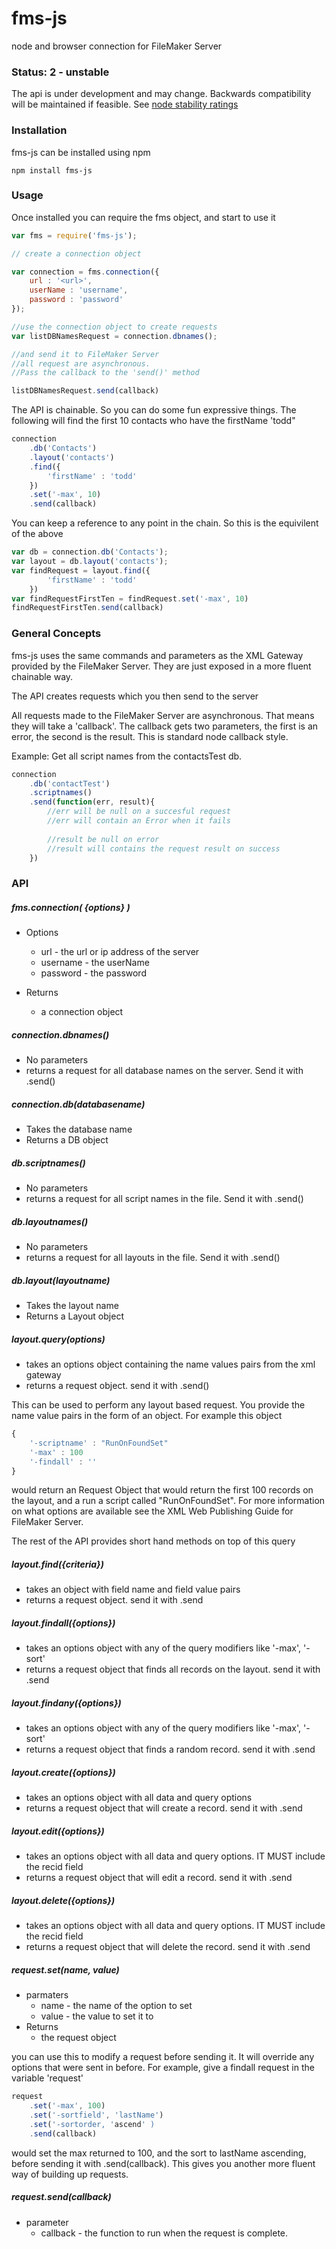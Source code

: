 # fms-js
node and browser connection for FileMaker Server

### Status: 2 - unstable
The api is under development and may change. Backwards compatibility will be maintained if feasible. See [node stability ratings](https://gist.github.com/isaacs/1776425)

### Installation
fms-js can be installed using npm 

`npm install fms-js`

### Usage
Once installed you can require the fms object, and start to use it

```javascript
var fms = require('fms-js');

// create a connection object

var connection = fms.connection({
	url : '<url>',
	userName : 'username',
	password : 'password'
});

//use the connection object to create requests
var listDBNamesRequest = connection.dbnames();

//and send it to FileMaker Server
//all request are asynchronous. 
//Pass the callback to the 'send()' method

listDBNamesRequest.send(callback)

```

The API is chainable. So you can do some fun expressive things.  The following will find the first 10 contacts who have the firstName 'todd"

```javascript
connection
	.db('Contacts')
	.layout('contacts')
	.find({
		'firstName' : 'todd'
	})
	.set('-max', 10)
	.send(callback)

```
You can keep a reference to any point in the chain. So this is the equivilent of the above

```javascript
var db = connection.db('Contacts');
var layout = db.layout('contacts');
var findRequest = layout.find({
		'firstName' : 'todd'
	})
var findRequestFirstTen = findRequest.set('-max', 10)
findRequestFirstTen.send(callback)
```

### General Concepts
fms-js uses the same commands and parameters as the XML Gateway provided by the FileMaker Server. They are just exposed in a more fluent chainable way.

The API creates requests which you then send to the server

All requests made to the FileMaker Server are asynchronous. That means they will take a 'callback'.  The callback gets two parameters, the first is an error, the second is the result.  This is standard node callback style.

Example: Get all script names from the contactsTest db.

```javascript
connection
	.db('contactTest')
	.scriptnames()
	.send(function(err, result){
		//err will be null on a succesful request
		//err will contain an Error when it fails
		
		//result be null on error
		//result will contains the request result on success
	})
```
### API

##### fms.connection( {options} )

* Options

	* url - the url or ip address of the server
	* username - the userName
	* password -  the password

* Returns
	* a connection object


##### connection.dbnames()

* No parameters
* returns a request for all database names on the server. Send it with .send()

##### connection.db(databasename)

* Takes the database name
* Returns a DB object

##### db.scriptnames()
* No parameters
* returns a request for all script names in the file. Send it with .send()

##### db.layoutnames()
* No parameters
* returns a request for all layouts in the file. Send it with .send()

##### db.layout(layoutname)

* Takes the layout name
* Returns a Layout object

##### layout.query(options)
* takes an options object containing the name values pairs from the xml gateway
* returns a request object. send it with .send()

This can be used to perform any layout based request. You provide the name value pairs in the form of an object.  For example this object

```javascript
{
	'-scriptname' : "RunOnFoundSet"
	'-max' : 100
	'-findall' : ''
}
```
would return an Request Object that would return the first 100 records on the layout, and a run a script called "RunOnFoundSet".  For more information on what options are available see the XML Web Publishing Guide for FileMaker Server.

The rest of the API provides short hand methods on top of this query

##### layout.find({criteria})
* takes an object with field name and field value pairs
* returns a request object. send it with .send

##### layout.findall({options})
* takes an options object with any of the query modifiers like '-max', '-sort'
* returns a request object that finds all records on the layout. send it with .send

##### layout.findany({options})
* takes an options object with any of the query modifiers like '-max', '-sort'
* returns a request object that finds a random record. send it with .send

##### layout.create({options})
* takes an options object with all data and query options
* returns a request object that will create a record. send it with .send

##### layout.edit({options})
* takes an options object with all data and query options. IT MUST include the recid field
* returns a request object that will edit a record. send it with .send

##### layout.delete({options})
* takes an options object with all data and query options. IT MUST include the recid field
* returns a request object that will delete the record. send it with .send

##### request.set(name, value)
* parmaters
	* name - the name of the option to set
	* value - the value to set it to
* Returns
	* the request object 

you can use this to modify a request before sending it. It will override any options that were sent in before. For example, give a findall request in the variable 'request'

```javascript
request
	.set('-max', 100)
	.set('-sortfield', 'lastName')
	.set('-sortorder, 'ascend' )
	.send(callback)
```
would set the max returned to 100, and the sort to lastName ascending, before sending it with .send(callback). This gives you another more fluent way of building up requests.

##### request.send(callback)
* parameter
	* callback - the function to run when the request is complete.

